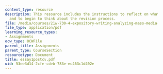 ```yaml
---
content_type: resource
description: This resource includes the instructions to reflect on what was just written
  and to begin to think about the revision process.
file: /media/courses/21w-730-4-expository-writing-analyzing-mass-media-spring-2001/53ee3d142cfecdeb783eec463c1d402e_essay1postcv.pdf
file_type: application/pdf
learning_resource_types:
- Assignments
ocw_type: OCWFile
parent_title: Assignments
parent_type: CourseSection
resourcetype: Document
title: essay1postcv.pdf
uid: 53ee3d14-2cfe-cdeb-783e-ec463c1d402e
---
```

